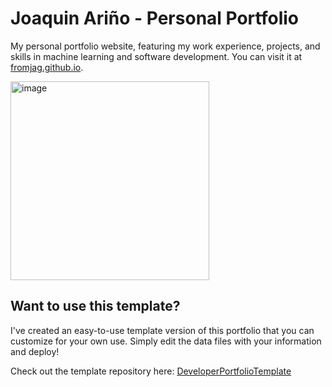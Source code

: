 # Joaquin Ariño - Personal Portfolio

My personal portfolio website, featuring my work experience, projects, and skills in machine learning and software development. You can visit it at [fromjag.github.io](https://fromjag.github.io).

<img width="318" alt="image" src="https://github.com/user-attachments/assets/167f7b36-1a4f-4037-a5f2-46ddb4a13935" />


## Want to use this template?

I've created an easy-to-use template version of this portfolio that you can customize for your own use. Simply edit the data files with your information and deploy!

Check out the template repository here: [DeveloperPortfolioTemplate](https://github.com/fromjag/DeveloperPortfolioTemplate)

